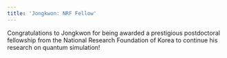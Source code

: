 ```yaml
---
title: 'Jongkwon: NRF Fellow'
---
```


Congratulations to Jongkwon for being awarded a prestigious postdoctoral
fellowship from the National Research Foundation of Korea to continue his
research on quantum simulation!
